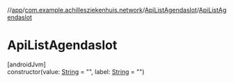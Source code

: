 //[app](../../../index.md)/[com.example.achillesziekenhuis.network](../index.md)/[ApiListAgendaslot](index.md)/[ApiListAgendaslot](-api-list-agendaslot.md)

# ApiListAgendaslot

[androidJvm]\
constructor(value: [String](https://kotlinlang.org/api/latest/jvm/stdlib/kotlin/-string/index.html) = &quot;&quot;, label: [String](https://kotlinlang.org/api/latest/jvm/stdlib/kotlin/-string/index.html) = &quot;&quot;)
